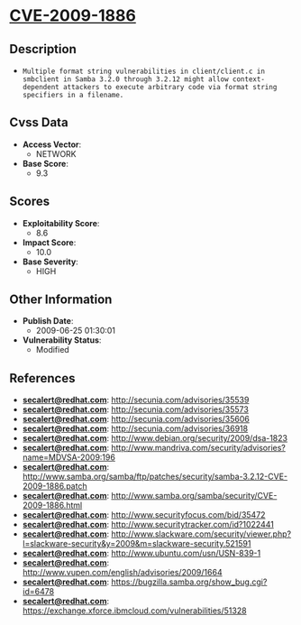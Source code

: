 
# [CVE-2009-1886](https://cve.mitre.org/cgi-bin/cvename.cgi?name=CVE-2009-1886)

## Description

- `Multiple format string vulnerabilities in client/client.c in smbclient in Samba 3.2.0 through 3.2.12 might allow context-dependent attackers to execute arbitrary code via format string specifiers in a filename.`

## Cvss Data

- **Access Vector**:
  - NETWORK
- **Base Score**:
  - 9.3

## Scores

- **Exploitability Score**:
  - 8.6
- **Impact Score**:
  - 10.0
- **Base Severity**:
  - HIGH

## Other Information

- **Publish Date**:
  - 2009-06-25 01:30:01
- **Vulnerability Status**:
  - Modified

## References

- **secalert@redhat.com**: http://secunia.com/advisories/35539
- **secalert@redhat.com**: http://secunia.com/advisories/35573
- **secalert@redhat.com**: http://secunia.com/advisories/35606
- **secalert@redhat.com**: http://secunia.com/advisories/36918
- **secalert@redhat.com**: http://www.debian.org/security/2009/dsa-1823
- **secalert@redhat.com**: http://www.mandriva.com/security/advisories?name=MDVSA-2009:196
- **secalert@redhat.com**: http://www.samba.org/samba/ftp/patches/security/samba-3.2.12-CVE-2009-1886.patch
- **secalert@redhat.com**: http://www.samba.org/samba/security/CVE-2009-1886.html
- **secalert@redhat.com**: http://www.securityfocus.com/bid/35472
- **secalert@redhat.com**: http://www.securitytracker.com/id?1022441
- **secalert@redhat.com**: http://www.slackware.com/security/viewer.php?l=slackware-security&y=2009&m=slackware-security.521591
- **secalert@redhat.com**: http://www.ubuntu.com/usn/USN-839-1
- **secalert@redhat.com**: http://www.vupen.com/english/advisories/2009/1664
- **secalert@redhat.com**: https://bugzilla.samba.org/show_bug.cgi?id=6478
- **secalert@redhat.com**: https://exchange.xforce.ibmcloud.com/vulnerabilities/51328
